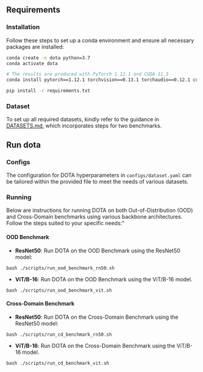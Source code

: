 
## Requirements 
### Installation
Follow these steps to set up a conda environment and ensure all necessary packages are installed:

```bash
conda create -n dota python=3.7
conda activate dota

# The results are produced with PyTorch 1.12.1 and CUDA 11.3
conda install pytorch==1.12.1 torchvision==0.13.1 torchaudio==0.12.1 cudatoolkit=11.3 -c pytorch

pip install -r requirements.txt
```

### Dataset
To set up all required datasets, kindly refer to the guidance in [DATASETS.md](docs/DATASETS.md), which incorporates steps for two benchmarks.

## Run dota
### Configs
The configuration for DOTA hyperparameters in `configs/dataset.yaml` can be tailored within the provided file to meet the needs of various datasets. 

### Running

Below are instructions for running DOTA on both Out-of-Distribution (OOD) and Cross-Domain benchmarks using various backbone architectures. Follow the steps suited to your specific needs:"

#### OOD Benchmark
* **ResNet50**: Run DOTA on the OOD Benchmark using the ResNet50 model:
```
bash ./scripts/run_ood_benchmark_rn50.sh 
```
* **ViT/B-16**: Run DOTA on the OOD Benchmark using the ViT/B-16 model.
```
bash ./scripts/run_ood_benchmark_vit.sh 
```

#### Cross-Domain Benchmark
* **ResNet50**: Run DOTA on the Cross-Domain Benchmark using the ResNet50 model:
```
bash ./scripts/run_cd_benchmark_rn50.sh 
```
* **ViT/B-16**: Run DOTA on the Cross-Domain Benchmark using the ViT/B-16 model.
```
bash ./scripts/run_cd_benchmark_vit.sh 
```


